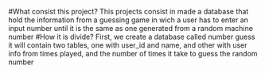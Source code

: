 #What consist this project?
This projects consist in made a database that hold the information from a guessing game in wich a user has to enter an input number until it is the same as one generated from a random machine number
#How it is divide?
First, we create a database called number guess it will contain two tables, one with user_id and name, and other with user info from times played, and the number of times it take to guess the random number

